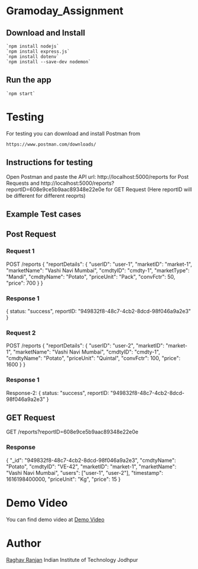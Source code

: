 # Gramoday_Assignment

## Download and Install

    `npm install nodejs`
    `npm install express.js`
    `npm install dotenv`
    `npm install --save-dev nodemon`

## Run the app

    `npm start`


# Testing

For testing you can download and install Postman from

`https://www.postman.com/downloads/`

## Instructions for testing
Open Postman and paste the API url: http://localhost:5000/reports for Post Requests and http://localhost:5000/reports?reportID=608e9ce5b9aac89348e22e0e for GET Request (Here reportID will be different for different reoprts)

## Example Test cases

## Post Request

### Request 1

POST /reports
{
  "reportDetails": {
    "userID": "user-1",
    "marketID": "market-1",
    "marketName": "Vashi Navi Mumbai",
    "cmdtyID": "cmdty-1",
    "marketType": "Mandi",
    "cmdtyName": "Potato",
    "priceUnit": "Pack",
    "convFctr": 50,
    "price": 700
  }
}


### Response 1

{
	status: "success",
	reportID: "949832f8-48c7-4cb2-8dcd-98f046a9a2e3"
}

### Request 2

POST /reports
{ 
    "reportDetails": {
      "userID": "user-2",
      "marketID": "market-1",
      "marketName": "Vashi Navi Mumbai",
      "cmdtyID": "cmdty-1",
      "cmdtyName": "Potato",
      "priceUnit": "Quintal",
      "convFctr": 100,
      "price": 1600
    }
}


### Response 1

Response-2:
{
	status: "success",
	reportID: "949832f8-48c7-4cb2-8dcd-98f046a9a2e3"
}


## GET Request

GET /reports?reportID=608e9ce5b9aac89348e22e0e

### Response
{
  "_id": "949832f8-48c7-4cb2-8dcd-98f046a9a2e3",
  "cmdtyName": "Potato",
  "cmdtyID": "VE-42",
  "marketID": "market-1",
  "marketName": "Vashi Navi Mumbai",
  "users": ["user-1", "user-2"],
  "timestamp": 1616198400000,
  "priceUnit": "Kg",
  "price": 15
}


# Demo Video 
 
 You can find demo video at [Demo Video](https://drive.google.com/drive/folders/1z28xBmJ3yVXteSe8-ReGEKDQabhKmUNE?usp=sharing)
 
 # Author
 [Raghav Ranjan](https://raghavranjan005.github.io/)
 Indian Institute of Technology Jodhpur
 

